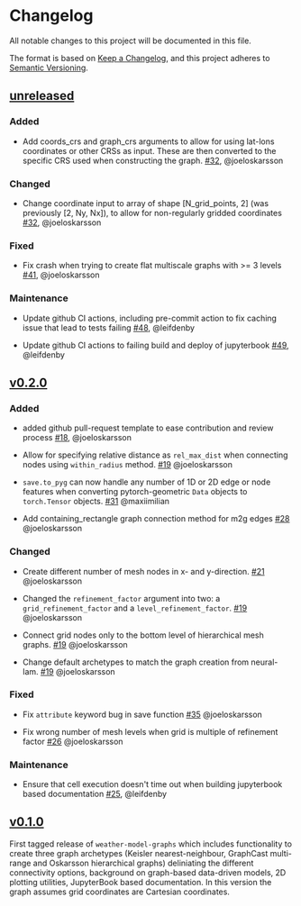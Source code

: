 # Changelog

All notable changes to this project will be documented in this file.

The format is based on [Keep a Changelog](https://keepachangelog.com/en/1.1.0/),
and this project adheres to [Semantic Versioning](https://semver.org/spec/v2.0.0.html).

## [unreleased](https://github.com/mllam/weather-model-graphs/compare/v0.2.0...HEAD)

### Added

- Add coords_crs and graph_crs arguments to allow for using lat-lons coordinates
  or other CRSs as input. These are then converted to the specific CRS used when
  constructing the graph.
  [\#32](https://github.com/mllam/weather-model-graphs/pull/32), @joeloskarsson

### Changed

- Change coordinate input to array of shape [N_grid_points, 2] (was previously
  [2, Ny, Nx]), to allow for non-regularly gridded coordinates
  [\#32](https://github.com/mllam/weather-model-graphs/pull/32), @joeloskarsson

### Fixed

- Fix crash when trying to create flat multiscale graphs with >= 3 levels
  [\#41](https://github.com/mllam/weather-model-graphs/pull/41), @joeloskarsson

### Maintenance

- Update github CI actions, including pre-commit action to fix caching issue
  that lead to tests failing
  [\#48](https://github.com/mllam/weather-model-graphs/pull/48), @leifdenby

- Update github CI actions to failing build and deploy of jupyterbook
  [\#49](https://github.com/mllam/weather-model-graphs/pull/49), @leifdenby

## [v0.2.0](https://github.com/mllam/weather-model-graphs/releases/tag/v0.2.0)

### Added

- added github pull-request template to ease contribution and review process
  [\#18](https://github.com/mllam/weather-model-graphs/pull/18), @joeloskarsson

- Allow for specifying relative distance as `rel_max_dist` when connecting nodes using `within_radius` method.
  [\#19](https://github.com/mllam/weather-model-graphs/pull/19)
  @joeloskarsson

- `save.to_pyg` can now handle any number of 1D or 2D edge or node features when
  converting pytorch-geometric `Data` objects to `torch.Tensor` objects.
  [\#31](https://github.com/mllam/weather-model-graphs/pull/31)
  @maxiimilian

- Add containing_rectangle graph connection method for m2g edges
  [\#28](https://github.com/mllam/weather-model-graphs/pull/28)
  @joeloskarsson

### Changed

- Create different number of mesh nodes in x- and y-direction.
  [\#21](https://github.com/mllam/weather-model-graphs/pull/21)
  @joeloskarsson

- Changed the `refinement_factor` argument into two: a `grid_refinement_factor` and a `level_refinement_factor`.
  [\#19](https://github.com/mllam/weather-model-graphs/pull/19)
  @joeloskarsson

- Connect grid nodes only to the bottom level of hierarchical mesh graphs.
  [\#19](https://github.com/mllam/weather-model-graphs/pull/19)
  @joeloskarsson

- Change default archetypes to match the graph creation from neural-lam.
  [\#19](https://github.com/mllam/weather-model-graphs/pull/19)
  @joeloskarsson

### Fixed

- Fix `attribute` keyword bug in save function
  [\#35](https://github.com/mllam/weather-model-graphs/pull/35)
  @joeloskarsson

- Fix wrong number of mesh levels when grid is multiple of refinement factor
  [\#26](https://github.com/mllam/weather-model-graphs/pull/26)
  @joeloskarsson

### Maintenance

- Ensure that cell execution doesn't time out when building jupyterbook based
  documentation [\#25](https://github.com/mllam/weather-model-graphs/pull/25),
  @leifdenby

## [v0.1.0](https://github.com/mllam/weather-model-graphs/releases/tag/v0.1.0)

First tagged release of `weather-model-graphs` which includes functionality to
create three graph archetypes (Keisler nearest-neighbour, GraphCast multi-range
and Oskarsson hierarchical graphs) deliniating the different connectivity
options, background on graph-based data-driven models, 2D plotting utilities,
JupyterBook based documentation. In this version the graph assumes grid
coordinates are Cartesian coordinates.
